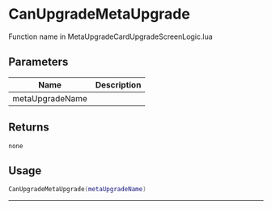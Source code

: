 # CanUpgradeMetaUpgrade

Function name in MetaUpgradeCardUpgradeScreenLogic.lua

## Parameters

| Name            | Description |
| --------------- | ----------- |
| metaUpgradeName |             |

## Returns

`none`

## Usage

```lua
CanUpgradeMetaUpgrade(metaUpgradeName)
```

---
